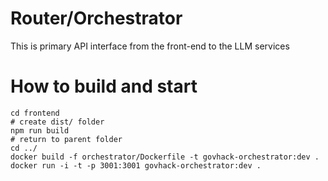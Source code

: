 # Router/Orchestrator

This is primary API interface from the front-end to the LLM services

# How to build and start
```
cd frontend
# create dist/ folder
npm run build
# return to parent folder
cd ../
docker build -f orchestrator/Dockerfile -t govhack-orchestrator:dev .
docker run -i -t -p 3001:3001 govhack-orchestrator:dev .
```



